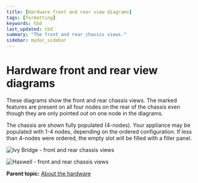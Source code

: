 ```yaml
---
title: [Hardware front and rear view diagrams]
tags: [formatting]
keywords: tbd
last_updated: tbd
summary: "The front and rear chassis views."
sidebar: mydoc_sidebar
---
```

#  Hardware front and rear view diagrams

These diagrams show the front and rear chassis views. The marked features are present on all four nodes on the rear of the chassis even though they are only pointed out on one node in the diagrams.

The chassis are shown fully populated \(4-nodes\). Your appliance may be populated with 1-4 nodes, depending on the ordered configuration. If less than 4-nodes were ordered, the empty slot will be filled with a filler panel.

 ![](../images/ivy_bridge_chassis_views.png "Ivy Bridge - front and rear chassis views")

 ![](../images/haswell_chassis_views.png "Haswell - front and rear chassis views")

**Parent topic:** [About the hardware](../../appliance/physical/about_the_ivy_bridge_platform.html)
